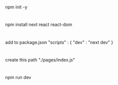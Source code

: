 #
npm init -y

#
npm install next react react-dom

#
add to package.json 
"scripts" : {
    "dev" : "next dev"
}

#
create this path "./pages/index.js"

#
npm run dev